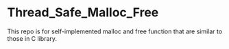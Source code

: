 # Thread_Safe_Malloc_Free
This repo is for self-implemented malloc and free function that are similar to those in C library.
